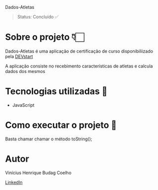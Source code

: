 Dados-Atletas 

> Status: Concluído ✅

# Sobre o projeto 👇🏻
Dados-Atletas é uma aplicação de certificação de curso disponibiliizado pela [DEVstart](https://devstart.tech)

A aplicação consiste no recebimento características de atletas e calcula dados dos mesmos

# Tecnologias utilizadas 📌
- JavaScript

# Como executar o projeto 🔗

Basta chamar chamar o método toString();

# Autor

Vinícius Henrique Budag Coelho

[LinkedIn](linkedin.com/in/vinícius-henrique-b24203234)
